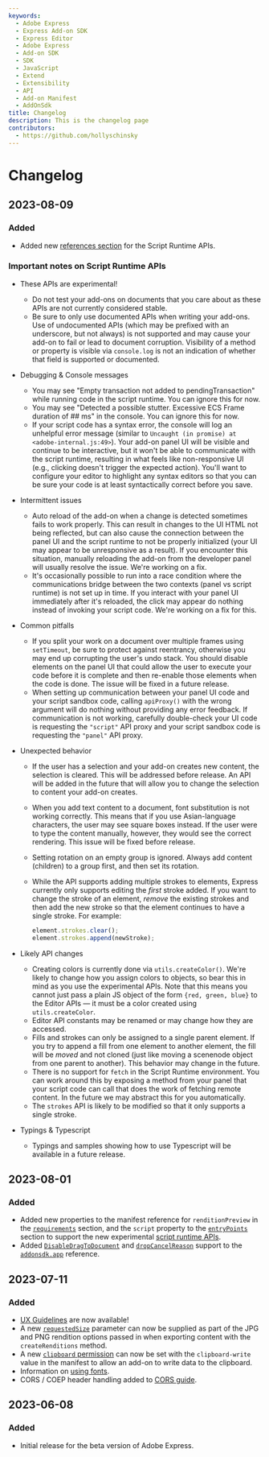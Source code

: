 ```yaml
---
keywords:
  - Adobe Express
  - Express Add-on SDK
  - Express Editor
  - Adobe Express
  - Add-on SDK
  - SDK
  - JavaScript
  - Extend
  - Extensibility
  - API
  - Add-on Manifest
  - AddOnSdk
title: Changelog
description: This is the changelog page
contributors:
  - https://github.com/hollyschinsky
---
```


# Changelog

## 2023-08-09

### Added

- Added new [references section](../references/scriptruntime/) for the Script Runtime APIs.

### Important notes on Script Runtime APIs

- These APIs are experimental!
  - Do not test your add-ons on documents that you care about as these APIs are not currently considered stable.
  - Be sure to only use documented APIs when writing your add-ons. Use of undocumented APIs (which may be prefixed with an underscore, but not always) is not supported and may cause your add-on to fail or lead to document corruption. Visibility of a method or property is visible via `console.log` is not an indication of whether that field is supported or documented.
- Debugging & Console messages
  - You may see "Empty transaction not added to pendingTransaction" while running code in the script runtime. You can ignore this for now.
  - You may see "Detected a possible stutter. Excessive ECS Frame duration of ## ms" in the console. You can ignore this for now.
  - If your script code has a syntax error, the console will log an unhelpful error message (similar to `Uncaught (in promise) at <adobe-internal.js:49>`). Your add-on panel UI will be visible and continue to be interactive, but it won't be able to communicate with the script runtime, resulting in what feels like non-responsive UI (e.g., clicking doesn't trigger the expected action). You'll want to configure your editor to highlight any syntax editors so that you can be sure your code is at least syntactically correct before you save.
- Intermittent issues
  - Auto reload of the add-on when a change is detected sometimes fails to work properly. This can result in changes to the UI HTML not being reflected, but can also cause the connection between the panel UI and the script runtime to not be properly initialized (your UI may appear to be unresponsive as a result). If you encounter this situation, manually reloading the add-on from the developer panel will usually resolve the issue. We're working on a fix.
  - It's occasionally possible to run into a race condition where the communications bridge between the two contexts (panel vs script runtime) is not set up in time. If you interact with your panel UI immediately after it's reloaded, the click may appear do nothing instead of invoking your script code. We're working on a fix for this.
- Common pitfalls
  - If you split your work on a document over multiple frames using `setTimeout`, be sure to protect against reentrancy, otherwise you may end up corrupting the user's undo stack. You should disable elements on the panel UI that could allow the user to execute your code before it is complete and then re-enable those elements when the code is done. The issue will be fixed in a future release.
  - When setting up communication between your panel UI code and your script sandbox code, calling `apiProxy()` with the wrong argument will do nothing without providing any error feedback.  If communication is not working, carefully double-check your UI code is requesting the `"script"` API proxy and your script sandbox code is requesting the `"panel"` API proxy.
- Unexpected behavior
  - If the user has a selection and your add-on creates new content, the selection is cleared. This will be addressed before release. An API will be added in the future that will allow you to change the selection to content your add-on creates.
  - When you add text content to a document, font substitution is not working correctly. This means that if you use Asian-language characters, the user may see square boxes instead. If the user were to type the content manually, however, they would see the correct rendering. This issue will be fixed before release.
  - Setting rotation on an empty group is ignored. Always add content (children) to a group first, and then set its rotation.
  - While the API supports adding multiple strokes to elements, Express currently only supports editing the _first_ stroke added. If you want to change the stroke of an element, _remove_ the existing strokes and then add the new stroke so that the element continues to have a single stroke. For example:

    ```js
    element.strokes.clear();
    element.strokes.append(newStroke);
    ```

- Likely API changes
  - Creating colors is currently done via `utils.createColor()`. We're likely to change how you assign colors to objects, so bear this in mind as you use the experimental APIs. Note that this means you cannot just pass a plain JS object of the form `{red, green, blue}` to the Editor APIs — it must be a color created using `utils.createColor`.
  - Editor API constants may be renamed or may change how they are accessed.
  - Fills and strokes can only be assigned to a single parent element. If you try to append a fill from one element to another element, the fill will be _moved_ and not cloned (just like moving a scenenode object from one parent to another). This behavior may change in the future.
  - There is no support for `fetch` in the Script Runtime environment. You can work around this by exposing a method from your panel that your script code can call that does the work of fetching remote content. In the future we may abstract this for you automatically.
  - The `strokes` API is likely to be modified so that it only supports a single stroke.
- Typings & Typescript
  - Typings and samples showing how to use Typescript will be available in a future release.

## 2023-08-01

### Added

- Added new properties to the manifest reference for `renditionPreview` in the [`requirements`](../references/manifest/index.md#requirements) section, and the `script` property to the [`entryPoints`](../references/manifest/index.md#entrypoints) section to support the new experimental [script runtime APIs](../references/scriptruntime/).
- Added [`DisableDragToDocument`](./addonsdk/addonsdk-app.md#disabledragtodocument-type-definition) and [`dropCancelReason`](../references/addonsdk/addonsdk-app.md#dragendeventdata) support to the [`addonsdk.app`](./addonsdk/addonsdk-app.md) reference.

## 2023-07-11

### Added

- [UX Guidelines](../guides/design/index.md) are now available!
- A new [`requestedSize`](../references/addonsdk/app-document/#jpgrenditionoptions) parameter can now be supplied as part of the JPG and PNG rendition options passed in when exporting content with the `createRenditions` method.
- A new [`clipboard` permission](../references/manifest/#entrypointspermissions) can now be set with the `clipboard-write` value in the manifest to allow an add-on to write data to the clipboard.
- Information on [using fonts](../guides/design/index.md#using-fonts).
- CORS / COEP header handling added to [CORS guide](../guides/develop/cors.md#cors--coep-handling).

## 2023-06-08

### Added

- Initial release for the beta version of Adobe Express.
